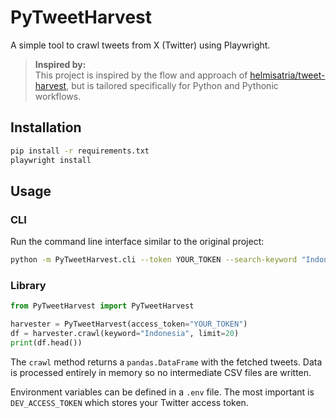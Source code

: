 # PyTweetHarvest

A simple tool to crawl tweets from X (Twitter) using Playwright.

> **Inspired by:**  
> This project is inspired by the flow and approach of [helmisatria/tweet-harvest](https://github.com/helmisatria/tweet-harvest), but is tailored specifically for Python and Pythonic workflows.

## Installation

```bash
pip install -r requirements.txt
playwright install
```

## Usage

### CLI

Run the command line interface similar to the original project:

```bash
python -m PyTweetHarvest.cli --token YOUR_TOKEN --search-keyword "Indonesia" --limit 20
```

### Library

```python
from PyTweetHarvest import PyTweetHarvest

harvester = PyTweetHarvest(access_token="YOUR_TOKEN")
df = harvester.crawl(keyword="Indonesia", limit=20)
print(df.head())
```

The `crawl` method returns a `pandas.DataFrame` with the fetched tweets.
Data is processed entirely in memory so no intermediate CSV files are written.

Environment variables can be defined in a `.env` file. The most important is
`DEV_ACCESS_TOKEN` which stores your Twitter access token.

